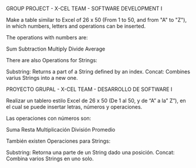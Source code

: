 GROUP PROJECT - X-CEL TEAM - SOFTWARE DEVELOPMENT I 

Make a table similar to Excel of 26 x 50 (From 1 to 50, and from "A" to "Z"), in which numbers, letters and operations can be inserted. 

The operations with numbers are: 

Sum
Subtraction
Multiply 
Divide
Average

There are also Operations for Strings: 

Substring: Returns a part of a String defined by an index.
Concat: Combines varius Strings into a new one.

PROYECTO GRUPAL - X-CEL TEAM - DESARROLLO DE SOFTWARE I 

Realizar un tablero estilo Excel de 26 x 50 (De 1 al 50, y de “A” a la” Z”), en el cual se puede insertar letras, números y operaciones. 

Las operaciones con números son: 

Suma 
Resta 
Multiplicación 
División 
Promedio 

También existen Operaciones para Strings:

Substring: Retorna una parte de un String dado una posición. 
Concat: Combina varios Strings en uno solo. 
